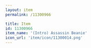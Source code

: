 ```yaml
---
layout: item
permalink: /11300966

title: Item
id: 11300966
item_name: '(Intro) Assassin Beanie'
icon_url: 'item/icon/11300014.png'
---
```

